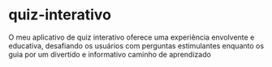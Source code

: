 # quiz-interativo
O meu aplicativo de quiz interativo oferece uma experiência envolvente e educativa, desafiando os usuários com perguntas estimulantes enquanto os guia por um divertido e informativo caminho de aprendizado
